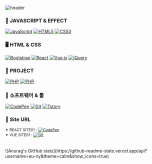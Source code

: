 ![header](https://capsule-render.vercel.app/api?type=wave&color=auto&height=300&section=header&text=EUNNY%20PORTPOLO&fontSize=90)

### 🤔 JAVASCRIPT & EFFECT   
<div>   
  <a href="#"><img alt="JavaScript" src="https://img.shields.io/badge/JavaScript-F7DF1E?style=flat&logo=JavaScript&logoColor=white"></a>   
  <a href="#"><img alt="HTML5" src="https://img.shields.io/badge/HTML5-E34F26?logo=HTML5&logoColor=white"></a>   
  <a href="#"><img alt="CSS3" src="https://img.shields.io/badge/CSS3-1572B6?logo=CSS3&logoColor=white"></a>   
</div>   

### 🖥 HTML & CSS   
<div>   
  <a href="#"><img alt="Bootstrap" src="https://img.shields.io/badge/Bootstrap-7952B3?logo=Bootstrap&logoColor=white"></a>   
  <a href="#"><img alt="React" src="https://img.shields.io/badge/React-61DAFB?logo=React&logoColor=white"></a>   
  <a href="#"><img alt="Vue.js" src="https://img.shields.io/badge/Vue.js-4FC08D?logo=Vue.js&logoColor=white"></a>   
  <a href="#"><img alt="jQuery" src="https://img.shields.io/badge/jQuery-0769AD?logo=jQuery&logoColor=white"></a>   
</div>   

### 🧸 PROJECT   
<div>   
  <a href="[#](http://praise1109.dothome.co.kr/)"><img alt="PHP" src="https://img.shields.io/badge/PHP-777BB4?logo=PHP&logoColor=white"></a>   
  <a href="[#](http://praise11092.dothome.co.kr/)"><img alt="PHP" src="https://img.shields.io/badge/PHP-777BB4?logo=PHP&logoColor=white"></a>   
<!--   <a href="#"><img alt="Netlify" src="https://img.shields.io/badge/Netlify-00C7B7?logo=Netlify&logoColor=white"></a>    -->
<!--   <a href="#"><img alt="phpMyAdmin" src="https://img.shields.io/badge/phpMyAdmin-6C78AF?logo=phpMyAdmin&logoColor=white"></a>    -->
</div>   

### 🤖 소프트웨어 & 툴   
<div>    
  <a href="#"><img alt="CodePen" src="https://img.shields.io/badge/CodePen-000?logo=CodePen&logoColor=white"></a>   
  <a href="#"><img alt="Git" src="https://img.shields.io/badge/Git-F05032?logo=Git&logoColor=white"></a>   
  <a href="#"><img alt="Tstory" src="https://img.shields.io/badge/Visual Studio Code-007ACC?logo=Visual Studio Code&logoColor=white"></a>   
</div>   

### 📖 Site URL
<div style="font-size: 12px;">
  ✦ REACT SITE01 : 
  <a href="https://react01-eunny.netlify.app/"><img alt="CodePen" src="https://img.shields.io/badge/React-61DAFB?logo=React&logoColor=white"></a><br>
  ✦ VUE SITE01 : 
  <a href="https://vue-api-01.web.app/ "><img alt="Git" src="https://img.shields.io/badge/Vue.js-4FC08D?logo=Vue.js&logoColor=white"></a>   
</div> 

<br>
<br>
![Anurag's GitHub stats](https://github-readme-stats.vercel.app/api?username=eu-ny&theme=calm&show_icons=true)

